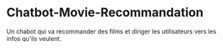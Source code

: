 # Chatbot-Movie-Recommandation
Un chabot qui va recommander des films et diriger les utilisateurs vers les infos qu'ils veulent.
